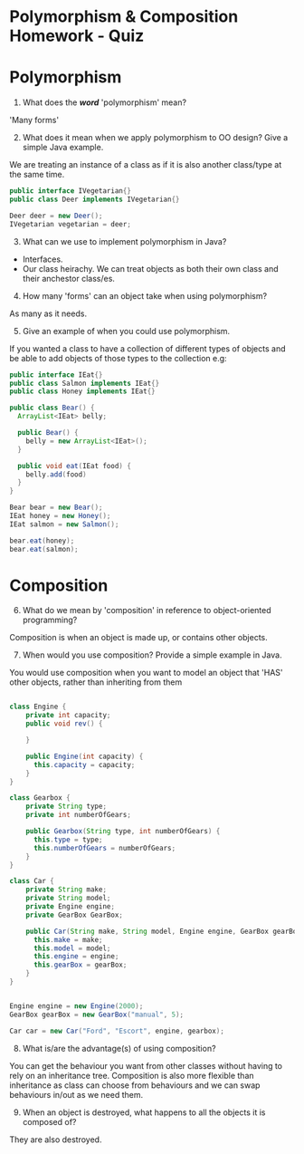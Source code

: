 # Polymorphism & Composition Homework - Quiz

# Polymorphism

1. What does the ___word___ 'polymorphism' mean?

'Many forms'

2. What does it mean when we apply polymorphism to OO design? Give a simple Java example.

We are treating an instance of a class as if it is also another class/type at the same time.

```java
public interface IVegetarian{}
public class Deer implements IVegetarian{}

Deer deer = new Deer();
IVegetarian vegetarian = deer;
```

3. What can we use to implement polymorphism in Java?

- Interfaces. 
- Our class heirachy. We can treat objects as both their own class and their anchestor class/es.

4. How many 'forms' can an object take when using polymorphism?

As many as it needs.

5. Give an example of when you could use polymorphism.

If you wanted a class to have a collection of different types of objects and be able to add objects of those types to the collection e.g:

```java
public interface IEat{}
public class Salmon implements IEat{}
public class Honey implements IEat{}

public class Bear() {
  ArrayList<IEat> belly;

  public Bear() {
    belly = new ArrayList<IEat>();
  }

  public void eat(IEat food) {
    belly.add(food)
  }
}

Bear bear = new Bear();
IEat honey = new Honey();
IEat salmon = new Salmon();

bear.eat(honey);
bear.eat(salmon);
```

# Composition

6. What do we mean by 'composition' in reference to object-oriented programming?

Composition is when an object is made up, or contains other objects.

7. When would you use composition? Provide a simple example in Java.

You would use composition when you want to model an object that 'HAS' other objects, rather than inheriting from them

```java

class Engine {
    private int capacity;
    public void rev() {

    }

    public Engine(int capacity) {
      this.capacity = capacity;
    }
}

class Gearbox {
    private String type;
    private int numberOfGears;

    public Gearbox(String type, int numberOfGears) {
      this.type = type;
      this.numberOfGears = numberOfGears;
    }
}

class Car {
    private String make;
    private String model;
    private Engine engine;
    private GearBox GearBox;

    public Car(String make, String model, Engine engine, GearBox gearBox) {
      this.make = make;
      this.model = model;
      this.engine = engine;
      this.gearBox = gearBox;
    }
}


Engine engine = new Engine(2000);
GearBox gearBox = new GearBox("manual", 5);

Car car = new Car("Ford", "Escort", engine, gearbox);
```


8. What is/are the advantage(s) of using composition?

You can get the behaviour you want from other classes without having to rely on an inheritance tree. Composition is also more flexible than inheritance as class can choose from behaviours and we can swap behaviours in/out as we need them.

9. When an object is destroyed, what happens to all the objects it is composed of?

They are also destroyed.

